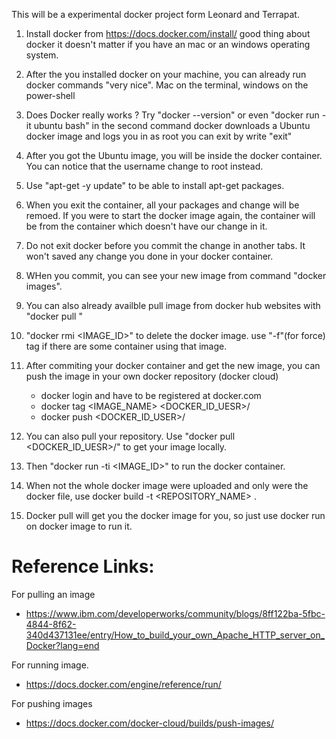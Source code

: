 This will be a experimental docker project form Leonard and Terrapat.

01. Install docker from https://docs.docker.com/install/ good thing about docker it doesn't matter if you have an mac or an windows operating system.

02. After the you installed docker on your machine, you can already run docker commands "very nice". Mac on the terminal, windows on the power-shell

03. Does Docker really works ? Try "docker --version" or even "docker run -it ubuntu bash" in the second command docker downloads a Ubuntu docker image and logs you in as root you can exit by write "exit"

04. After you got the Ubuntu image, you will be inside the docker container. You can notice that the username change to root instead.

05. Use "apt-get -y update" to be able to install apt-get packages. 

06. When you exit the container, all your packages and change will be remoed. If you were to start the docker image again, the container will be from the container which doesn't have our change in it.

07. Do not exit docker before you commit the change in another tabs. It won't saved any change you done in your docker container.

08. WHen you commit, you can see your new image from command "docker images".

09. You can also already availble pull image from docker hub websites with "docker pull <NAME>" 

10. "docker rmi <IMAGE_ID>" to delete the docker image. use "-f"(for force) tag if there are some container using that image.

11. After commiting your docker container and get the new image, you can push the image in your own docker repository (docker cloud)
	- docker login and have to be registered at docker.com
	- docker tag <IMAGE_NAME> <DOCKER_ID_UESR>/<RepositoryName>
	- docker push <DOCKER_ID_USER>/<RepositoryName>
12. You can also pull your repository. Use "docker pull <DOCKER_ID_UESR>/<RepositroyName>" to get your image locally.

13. Then "docker run -ti <IMAGE_ID>" to run the docker container.

14. When not the whole docker image were uploaded and only were the docker file, use docker build -t <REPOSITORY_NAME> .

15. Docker pull will get you the docker image for you, so just use docker run on docker image to run it.


# Reference Links: 

For pulling an image

- https://www.ibm.com/developerworks/community/blogs/8ff122ba-5fbc-4844-8f62-340d437131ee/entry/How_to_build_your_own_Apache_HTTP_server_on_Docker?lang=end 

For running image.

- https://docs.docker.com/engine/reference/run/

For pushing images

- https://docs.docker.com/docker-cloud/builds/push-images/
